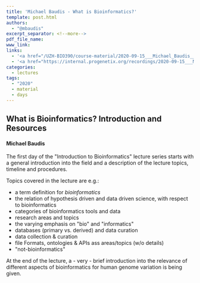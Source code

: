 ```yaml
---
title: 'Michael Baudis - What is Bioinformatics?'
template: post.html
authors:
  - "@mbaudis"
excerpt_separator: <!--more-->
pdf_file_name:
www_link:
links:
  - '<a href="/UZH-BIO390/course-material/2020-09-15___Michael_Baudis__What_is_Bioinformatics__UZH-BIO390-HS20-lecture-01.pdf" target="_blank">[2020 lecture slides]</a>'
  - '<a href="https://internal.progenetix.org/recordings/2020-09-15___Michael_Baudis__What-is-Bioinformatics__UZH-BIO390-HS20-lecture-01-recording.mp4" target="_blank">[2020 lecture recording]</a>(MP4 105MB; UZH internal / VPN)'
categories:
  - lectures
tags:
  - "2020"
  - material
  - days
---
```


## What is Bioinformatics? Introduction and Resources
#### Michael Baudis

The first day of the "Introduction to Bioinformatics" lecture series starts with a general introduction into the field and a description of the lecture topics, timeline and procedures.

<!--more-->

Topics covered in the lecture are e.g.:

* a term definition for _bioinformatics_
* the relation of hypothesis driven and data driven science, with respect to bioinformatics
* categories of bioinformatics tools and data
* research areas and topics
* the varying emphasis on "bio" and "informatics"
* databases (primary vs. derived) and data curation
* data collection & curation
* file Formats, ontologies & APIs ass areas/topics (w/o details)
* "not-bioinformatics"

At the end of the lecture, a - very - brief introduction into the relevance of different aspects of bioinformatics for human genome variation is being given.
